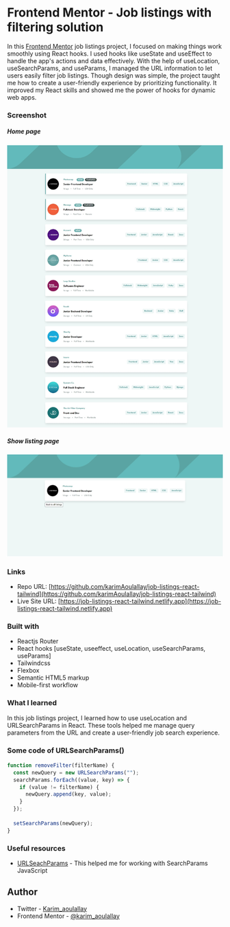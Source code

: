# Frontend Mentor - Job listings with filtering solution

In this [Frontend Mentor](https://www.frontendmentor.io/challenges/job-listings-with-filtering-ivstIPCt) job listings project, I focused on making things work smoothly using React hooks. I used hooks like useState and useEffect to handle the app's actions and data effectively. With the help of useLocation, useSearchParams, and useParams, I managed the URL information to let users easily filter job listings. Though design was simple, the project taught me how to create a user-friendly experience by prioritizing functionality. It improved my React skills and showed me the power of hooks for dynamic web apps.

### Screenshot

##### Home page

![](./screenshots/home_page.jpeg)

##### Show listing page

![](./screenshots/show_page.jpeg)

### Links

- Repo URL: [https://github.com/karimAoulallay/job-listings-react-tailwind](https://github.com/karimAoulallay/job-listings-react-tailwind)
- Live Site URL: [https://job-listings-react-tailwind.netlify.app](https://job-listings-react-tailwind.netlify.app)

### Built with

- Reactjs Router
- React hooks [useState, useeffect, useLocation, useSearchParams, useParams]
- Tailwindcss
- Flexbox
- Semantic HTML5 markup
- Mobile-first workflow

### What I learned

In this job listings project, I learned how to use useLocation and URLSearchParams in React. These tools helped me manage query parameters from the URL and create a user-friendly job search experience.

### Some code of URLSearchParams()

```js
function removeFilter(filterName) {
  const newQuery = new URLSearchParams("");
  searchParams.forEach((value, key) => {
    if (value != filterName) {
      newQuery.append(key, value);
    }
  });

  setSearchParams(newQuery);
}
```

### Useful resources

- [URLSeachParams](https://developer.mozilla.org/en-US/docs/Web/API/URLSearchParams) - This helped me for working with SearchParams JavaScript

## Author

- Twitter - [Karim_aoulallay](https://twitter.com/karim_aoulallay)
- Frontend Mentor - [@karim_aoulallay](https://www.frontendmentor.io/profile/karimode)
